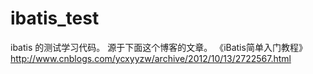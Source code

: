 # ibatis_test
ibatis 的测试学习代码。
源于下面这个博客的文章。
《iBatis简单入门教程》
http://www.cnblogs.com/ycxyyzw/archive/2012/10/13/2722567.html
